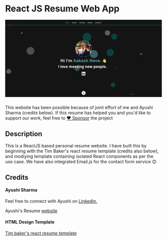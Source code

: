 # React JS Resume Web App      
![ReactJS Resume Website Template](resume-screenshot.jpg?raw=true "ReactJS Resume Website Template")
### 
This website has been possible because of joint effort of me and Ayushi Sharma (credits below). 
If this resume has helped you and you'd like to support our work, feel free to [♥️ Sponsor](https://github.com/sponsors/akhneve) the project 

## Description
This is a ReactJS based personal resume website. I have built this by beginning with the Tim Baker's react resume template (credits also below), and modiying template containing isolated React components as per the use case. We have also integrated Email.js for the contact form service 😊

## Credits
#### Ayushi Sharma
<p>Feel free to connect with Ayushi on <a href="https://www.linkedin.com/in/ayushisharma97/">LinkedIn.</a></p>
<p></p>
<p>Ayushi's Resume <a href="https://ayushi97.github.io/">website</a></p>

#### HTML Design Template
<a href="https://github.com/tbakerx/react-resume-template">Tim baker's react resume template</a>
